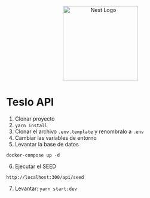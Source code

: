 <p align="center">
  <a href="http://nestjs.com/" target="blank"><img src="https://nestjs.com/img/logo-small.svg" width="200" alt="Nest Logo" /></a>
</p>

# Teslo API

1. Clonar proyecto
2. ```yarn install```
3. Clonar el archivo ```.env.template``` y renombralo a ```.env```
4. Cambiar las variables de entorno
5. Levantar la base de datos
```
docker-compose up -d
```
6. Ejecutar el SEED 
```
http://localhost:300/api/seed
```

7. Levantar: ```yarn start:dev```